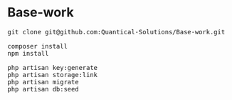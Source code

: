 # Base-work

<pre>
git clone git@github.com:Quantical-Solutions/Base-work.git

composer install
npm install

php artisan key:generate
php artisan storage:link
php artisan migrate
php artisan db:seed
</pre>
